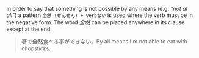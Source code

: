 In order to say that something is not possible by any means (e.g. *"not at all"*) a pattern `全然 (ぜんぜん) + verbない` is used where the verb must be in the negative form. The word *全然* can be placed anywhere in its clause except at the end.
>箸で**全然**食べる事ができ**ない**。By all means I'm not able to eat with chopsticks.